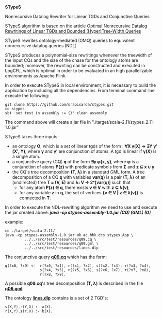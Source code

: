 **STypeS** 

Nonrecursive Datalog Rewriter for Linear TGDs and
Conjunctive Queries

STypeS algorithm is based on the article [Optimal Nonrecursive Datalog Rewritings of Linear TGDs and Bounded (Hyper)Tree-Width Queries](http://ceur-ws.org/Vol-1879/paper64.pdf)

STypeS rewrites ontology-mediated (OMQ) queries to equivalent
nonrecursive datalog queries (NDL) 

STypeS produces a polynomial-size rewritings whenever
the treewidth of the input CQs and the size of the chase
for the ontology atoms are bounded; moreover, the rewriting can be
constructed and executed in LogCFL, which is optimal in order 
to be evaluated in an high parallelizable environments as Apache Flink.

In order to execute  STypeS in local environment, 
it is necessary to build the application by including all the 
dependencies. 
From terminal command line execute the following:

```
git clone https://github.com/srapisarda/stypes.git
cd stypes
sbt 'set test in assembly := {}' clean assembly 
```

The command  above  will create a jar file in "./target/scala-2.11/stypes_2.11-1.0.jar"

STypeS takes three inputs:
* an ontology **O**, which is a set of linear tgds of the form :
**∀X γ(X) → ∃Y γ′(X′, Y)**, where **γ** and **γ′** are conjunction of atoms.  A tgd is linear if **γ(X)** is a single atom.
* a conjunctive query (CQ) **q**  of the form **∃y φ(x, y)**, where **φ** is a conjunction of atoms **P(z)** 
with predicate symbols from **Σ** and **z ⊆ x ∪ y**
* the CQ's tree decomposition **(T, λ)** in a standard GML form. 
A tree decomposition of a CQ **q** with variables **var(q)** is a pair **(T, λ)** of an (undirected) tree **T = (V, E)** and **λ: V → 2^[var(q)]** such that
  * for any atom **P(z) ∈ q**, there exists **v ∈ V** with **z ⊆ λ(v)**;
  * for any variable **z** in **q**, the set of vertices **{v ∈ V | z ∈ λ(v)}** is connected in **T**.



In order to execute the NDL-rewriting algorithm we need to use and execute 
the jar created above:  ***java -cp stypes-assembly-1.0.jar (CQ) (GML) (O)***

example:
```
cd ./target/scala-2.11/
java -cp stypes-assembly-1.0.jar uk.ac.bbk.dcs.stypes.App \
         ../../src/test/resources/q09.cq \
         ../../src/test/resources/q09.gml \
         ../../src/test/resources/lines.dlp

```

The conjunctive query [**q09.cq**](https://github.com/srapisarda/stypes/blob/master/src/test/resources/q09.cq)  which  has the form:
```
q(?x0, ?x9) <-  r(?x0, ?x1), r(?x1, ?x2), s(?x2, ?x3), r(?x3, ?x4), 
                s(?x4, ?x5), r(?x5, ?x6), s(?x6, ?x7), r(?x7, ?x8), 
                r(?x8, ?x9).
```

A possible **q09.cq**'s tree decomposition **(T, λ)**  is described in the file [**q09.gml**](https://github.com/srapisarda/stypes/blob/master/src/test/resources/q09.gml)

The ontology  [**lines.dlp**](https://github.com/srapisarda/stypes/blob/master/src/test/resources/lines.dlp)  contains is a set of 2 TGD's:
```
s(X,Y),r(Y,X) :- a(X).
r(X,Y),s(Y,X) :- b(X).
```
